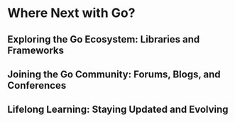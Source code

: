 # Where Next with Go?

## Exploring the Go Ecosystem: Libraries and Frameworks

## Joining the Go Community: Forums, Blogs, and Conferences

## Lifelong Learning: Staying Updated and Evolving
